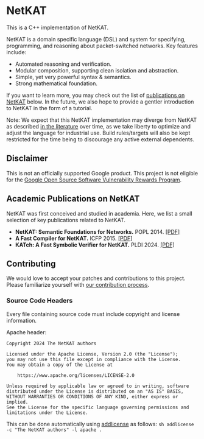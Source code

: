 # NetKAT

This is a C++ implementation of NetKAT.

NetKAT is a domain specific language (DSL) and system for specifying,
programming, and reasoning about packet-switched networks. Key features include:

*   Automated reasoning and verification.
*   Modular composition, supporting clean isolation and abstraction.
*   Simple, yet very powerful syntax & semantics.
*   Strong mathematical foundation.

If you want to learn more, you may check out the list of
[publications on NetKAT](#academic-publications-on-netkat) below. In the future,
we also hope to provide a gentler introduction to NetKAT in the form of a
tutorial.

Note: We expect that this NetKAT implementation may diverge from NetKAT as
described [in the literature](#academic-publications-on-netkat) over time, as we
take liberty to optimize and adjust the language for industrial use. Build
rules/targets will also be kept restricted for the time being to discourage any
active external dependents.

## Disclaimer

This is not an officially supported Google product. This project is not eligible
for the
[Google Open Source Software Vulnerability Rewards Program](https://bughunters.google.com/open-source-security).

## Academic Publications on NetKAT

NetKAT was first conceived and studied in academia. Here, we list a small
selection of key publications related to NetKAT.

*   **NetKAT: Semantic Foundations for Networks.** POPL 2014.
    [[PDF]](https://www.cs.cornell.edu/~jnfoster/papers/frenetic-netkat.pdf)
*   **A Fast Compiler for NetKAT.** ICFP 2015.
    [[PDF]](https://www.cs.cornell.edu/~jnfoster/papers/netkat-compiler.pdf)
*   **KATch: A Fast Symbolic Verifier for NetKAT.** PLDI 2024.
    [[PDF]](https://research.google/pubs/katch-a-fast-symbolic-verifier-for-netkat/)

## Contributing

We would love to accept your patches and contributions to this project. Please
familiarize yourself with [our contribution process](docs/CONTRIBUTING.md).

### Source Code Headers

Every file containing source code must include copyright and license
information.

Apache header:

```
Copyright 2024 The NetKAT authors

Licensed under the Apache License, Version 2.0 (the "License");
you may not use this file except in compliance with the License.
You may obtain a copy of the License at

    https://www.apache.org/licenses/LICENSE-2.0

Unless required by applicable law or agreed to in writing, software
distributed under the License is distributed on an "AS IS" BASIS,
WITHOUT WARRANTIES OR CONDITIONS OF ANY KIND, either express or implied.
See the License for the specific language governing permissions and
limitations under the License.
```

This can be done automatically using
[addlicense](https://github.com/google/addlicense) as follows: `sh addlicense -c
"The NetKAT authors" -l apache .`
